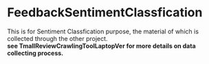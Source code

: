 # FeedbackSentimentClassfication
This is for Sentiment Classfication purpose, the material of which is collected through the other project.  
**see TmallReviewCrawlingToolLaptopVer for more details on data collecting process.**

